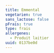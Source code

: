 ```yaml
---
title: Emmental
vegetarien: true
sans_lactose: false
pFrais: true
type: frais
allergenes:
  - Produit laitier
uuid: 0137be0d
---
```


